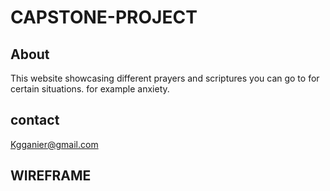 # CAPSTONE-PROJECT
## About 
This website showcasing different prayers and scriptures you can go to for certain situations. for example anxiety.
## contact 
Kgganier@gmail.com
## WIREFRAME
